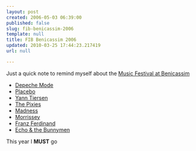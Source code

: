 ```yaml
---
layout: post
created: 2006-05-03 06:39:00
published: false
slug: fib-benicassim-2006
template: null
title: FIB Benicassim 2006
updated: 2010-03-25 17:44:23.217419
url: null

---
```


Just a quick note to remind myself about the [Music Festival at Benicassim][1]

+ [Depeche Mode][2]
+ [Placebo][3]
+ [Yann Tiersen][4]
+ [The Pixies][5]
+ [Madness][6]
+ [Morrissey][8]
+ [Franz Ferdinand][9]
+ [Echo & the Bunnymen][7]


[1]:http://fiberfib.com/

[2]:http://www.depechemode.com/
[3]:http://www.placeboworld.co.uk/
[4]:http://www.yanntiersen.com/
[5]:http://www.pixiesmusic.com/
[6]:http://www.madness.co.uk/
[7]:http://www.bunnymen.com/
[8]:http://www.morrisseymusic.com/
[9]:http://www.franzferdinand.co.uk/

This year I **MUST** go


